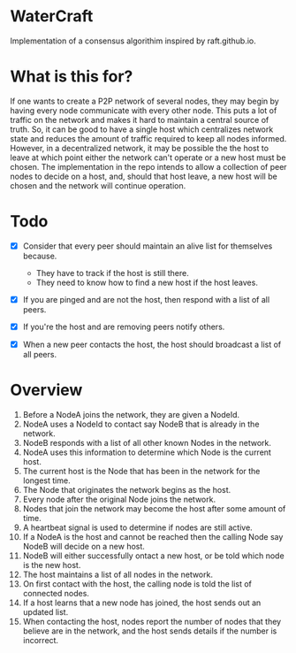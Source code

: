 # WaterCraft

Implementation of a consensus algorithim inspired by raft.github.io.

# What is this for?

If one wants to create a P2P network of several nodes, they may begin by having every node communicate with every other node. This puts a lot of traffic on the network and makes it hard to maintain a central source of truth. So, it can be good to have a single host which centralizes network state and reduces the amount of traffic required to keep all nodes informed. However, in a decentralized network, it may be possible the the host to leave at which point either the network can't operate or a new host must be chosen. The implementation in the repo intends to allow a collection of peer nodes to decide on a host, and, should that host leave, a new host will be chosen and the network will continue operation.    

# Todo

- [x] Consider that every peer should maintain an alive list for themselves because.
    - They have to track if the host is still there.
    - They need to know how to find a new host if the host leaves.
- [x] If you are pinged and are not the host, then respond with a list of all peers.
- [x] If you're the host and are removing peers notify others.
- [x] When a new peer contacts the host, the host should broadcast a list of all peers.


# Overview

1. Before a NodeA joins the network, they are given a NodeId.
2. NodeA uses a NodeId to contact say NodeB that is already in the network.
3. NodeB responds with a list of all other known Nodes in the network.
4. NodeA uses this information to determine which Node is the current host.
5. The current host is the Node that has been in the network for the longest time.
6. The Node that originates the network begins as the host.
7. Every node after the original Node joins the network.
8. Nodes that join the network may become the host after some amount of time.
9. A heartbeat signal is used to determine if nodes are still active.
10. If a NodeA is the host and cannot be reached then the calling Node say NodeB will decide on a new host.
11. NodeB will either successfully ontact a new host, or be told which node is the new host.
12. The host maintains a list of all nodes in the network.
13. On first contact with the host, the calling node is told the list of connected nodes.
14. If a host learns that a new node has joined, the host sends out an updated list.
15. When contacting the host, nodes report the number of nodes that they believe are in the network, and the host sends details if the number is incorrect.
